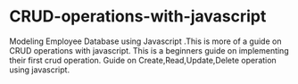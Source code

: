 # CRUD-operations-with-javascript
Modeling Employee Database using Javascript .This is more of a guide on CRUD operations with javascript.
This is a beginners guide on implementing their first crud operation.
Guide on Create,Read,Update,Delete operation using javascript.
